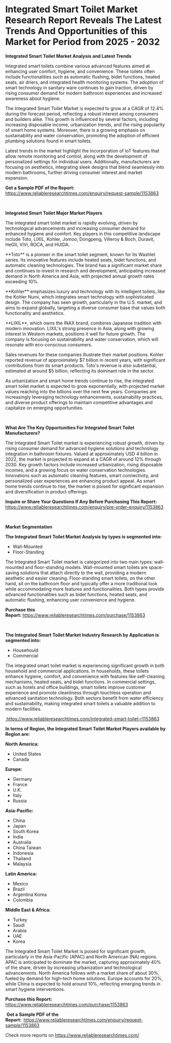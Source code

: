 <p><h1>Integrated Smart Toilet Market Research Report Reveals The Latest Trends And Opportunities of this Market for Period from 2025 - 2032</h1></p><p><strong>Integrated Smart Toilet Market Analysis and Latest Trends</strong></p>
<p><p>Integrated smart toilets combine various advanced features aimed at enhancing user comfort, hygiene, and convenience. These toilets often include functionalities such as automatic flushing, bidet functions, heated seats, air driers, and integrated health monitoring systems. The adoption of smart technology in sanitary ware continues to gain traction, driven by rising consumer demand for modern bathroom experiences and increased awareness about hygiene.</p><p>The Integrated Smart Toilet Market is expected to grow at a CAGR of 12.4% during the forecast period, reflecting a robust interest among consumers and builders alike. This growth is influenced by several factors, including increasing disposable income, urbanization trends, and the rising popularity of smart home systems. Moreover, there is a growing emphasis on sustainability and water conservation, promoting the adoption of efficient plumbing solutions found in smart toilets.</p><p>Latest trends in the market highlight the incorporation of IoT features that allow remote monitoring and control, along with the development of personalized settings for individual users. Additionally, manufacturers are focusing on aesthetics, integrating sleek designs that blend seamlessly into modern bathrooms, further driving consumer interest and market expansion.</p></p>
<p><strong>Get a Sample PDF of the Report:&nbsp;</strong> <a href="https://www.reliableresearchtimes.com/enquiry/request-sample/1153863?utm_campaign=2989&utm_medium=2&utm_source=Github&utm_content=ia&utm_term=26032025&utm_id=integrated-smart-toilet">https://www.reliableresearchtimes.com/enquiry/request-sample/1153863</a></p>
<p>&nbsp;</p>
<p><strong>Integrated Smart Toilet Major Market Players</strong></p>
<p><p>The integrated smart toilet market is rapidly evolving, driven by technological advancements and increasing consumer demand for enhanced hygiene and comfort. Key players in this competitive landscape include Toto, LIXIL, Kohler, Jomoo, Dongpeng, Villeroy & Boch, Duravit, HeGII, ViVi, ROCA, and HUIDA.</p><p>**Toto** is a pioneer in the smart toilet segment, known for its Washlet series. Its innovative features include heated seats, bidet functions, and automatic cleaning technologies. The brand has a significant market share and continues to invest in research and development, anticipating increased demand in North America and Asia, with projected annual growth rates exceeding 10%.</p><p>**Kohler** emphasizes luxury and technology with its intelligent toilets, like the Kohler Numi, which integrates smart technology with sophisticated design. The company has seen growth, particularly in the U.S. market, and aims to expand globally, targeting a diverse consumer base that values both functionality and aesthetics.</p><p>**LIXIL**, which owns the INAX brand, combines Japanese tradition with modern innovation. LIXIL's strong presence in Asia, along with growing interest in Western markets, positions it well for future growth. The company is focusing on sustainability and water conservation, which will resonate with eco-conscious consumers.</p><p>Sales revenues for these companies illustrate their market positions. Kohler reported revenue of approximately $7 billion in recent years, with significant contributions from its smart products. Toto's revenue is also substantial, estimated at around $5 billion, reflecting its dominant role in the sector. </p><p>As urbanization and smart home trends continue to rise, the integrated smart toilet market is expected to grow exponentially, with projected market values reaching into the billions over the next few years. Companies are increasingly leveraging technology enhancements, sustainability practices, and diverse product offerings to maintain competitive advantages and capitalize on emerging opportunities.</p></p>
<p>&nbsp;</p>
<p><strong>What Are The Key Opportunities For Integrated Smart Toilet Manufacturers?</strong></p>
<p><p>The Integrated Smart Toilet market is experiencing robust growth, driven by rising consumer demand for advanced hygiene solutions and technology integration in bathroom fixtures. Valued at approximately USD 4 billion in 2022, the market is projected to expand at a CAGR of around 12% through 2030. Key growth factors include increased urbanization, rising disposable incomes, and a growing focus on water conservation technologies. Innovations such as automatic cleaning features, smart connectivity, and personalized user experiences are enhancing product appeal. As smart home trends continue to rise, the market is poised for significant expansion and diversification in product offerings.</p></p>
<p><strong>Inquire or Share Your Questions If Any Before Purchasing This Report:</strong> <a href="https://www.reliableresearchtimes.com/enquiry/pre-order-enquiry/1153863?utm_campaign=2989&utm_medium=2&utm_source=Github&utm_content=ia&utm_term=26032025&utm_id=integrated-smart-toilet">https://www.reliableresearchtimes.com/enquiry/pre-order-enquiry/1153863</a></p>
<p>&nbsp;</p>
<p><strong>Market Segmentation</strong></p>
<p><strong>The Integrated Smart Toilet Market Analysis by types is segmented into:</strong></p>
<p><ul><li>Wall-Mounted</li><li>Floor-Standing</li></ul></p>
<p><p>The Integrated Smart Toilet market is categorized into two main types: wall-mounted and floor-standing models. Wall-mounted smart toilets are space-saving solutions that attach directly to the wall, providing a modern aesthetic and easier cleaning. Floor-standing smart toilets, on the other hand, sit on the bathroom floor and typically offer a more traditional look while accommodating more features and functionalities. Both types provide advanced functionalities such as bidet functions, heated seats, and automatic flushing, enhancing user convenience and hygiene.</p></p>
<p><strong>Purchase this Report:&nbsp;</strong><a href="https://www.reliableresearchtimes.com/purchase/1153863?utm_campaign=2989&utm_medium=2&utm_source=Github&utm_content=ia&utm_term=26032025&utm_id=integrated-smart-toilet">https://www.reliableresearchtimes.com/purchase/1153863</a></p>
<p>&nbsp;</p>
<p><strong>The Integrated Smart Toilet Market Industry Research by Application is segmented into:</strong></p>
<p><ul><li>Househould</li><li>Commercial</li></ul></p>
<p><p>The integrated smart toilet market is experiencing significant growth in both household and commercial applications. In households, these toilets enhance hygiene, comfort, and convenience with features like self-cleaning mechanisms, heated seats, and bidet functions. In commercial settings, such as hotels and office buildings, smart toilets improve customer experience and promote cleanliness through touchless operation and advanced sanitation technology. Both sectors benefit from water efficiency and sustainability, making integrated smart toilets a valuable addition to modern facilities.</p></p>
<p><a href="https://www.reliableresearchtimes.com/integrated-smart-toilet-r1153863?utm_campaign=2989&utm_medium=2&utm_source=Github&utm_content=ia&utm_term=26032025&utm_id=integrated-smart-toilet">&nbsp;https://www.reliableresearchtimes.com/integrated-smart-toilet-r1153863</a></p>
<p><strong>In terms of Region, the Integrated Smart Toilet Market Players available by Region are:</strong></p>
<p>
    <p> <strong> North America: </strong>
        <ul>
            <li>United States</li>
            <li>Canada</li>
        </ul>
        </p> 
    <p> <strong> Europe: </strong>
        <ul>
            <li>Germany</li>
            <li>France</li>
            <li>U.K.</li>
            <li>Italy</li>
            <li>Russia</li>
        </ul>
        </p> 
    <p> <strong> Asia-Pacific: </strong>
        <ul>
            <li>China</li>
            <li>Japan</li>
            <li>South Korea</li>
            <li>India</li>
            <li>Australia</li>
            <li>China Taiwan</li>
            <li>Indonesia</li>
            <li>Thailand</li>
            <li>Malaysia</li>
        </ul>
        </p> 
    <p> <strong> Latin America: </strong>
        <ul>
            <li>Mexico</li>
            <li>Brazil</li>
            <li>Argentina Korea</li>
            <li>Colombia</li>
        </ul>
        </p> 
    <p> <strong> Middle East & Africa: </strong>
        <ul>
            <li>Turkey</li>
            <li>Saudi</li>
            <li>Arabia</li>
            <li>UAE</li>
            <li>Korea</li>
        </ul>
    </p>
    </p>
<p><p>The Integrated Smart Toilet Market is poised for significant growth, particularly in the Asia-Pacific (APAC) and North American (NA) regions. APAC is anticipated to dominate the market, capturing approximately 40% of the share, driven by increasing urbanization and technological advancements. North America follows with a market share of about 30%, fueled by demand for high-tech home solutions. Europe accounts for 20%, while China is expected to hold around 10%, reflecting emerging trends in smart hygiene interventions.</p></p>
<p><strong>Purchase this Report: </strong><a href="https://www.reliableresearchtimes.com/purchase/1153863?utm_campaign=2989&utm_medium=2&utm_source=Github&utm_content=ia&utm_term=26032025&utm_id=integrated-smart-toilet">https://www.reliableresearchtimes.com/purchase/1153863</a></p>
<p>&nbsp;<strong>Get a Sample PDF of the Report:&nbsp;&nbsp;</strong><a href="https://www.reliableresearchtimes.com/enquiry/request-sample/1153863?utm_campaign=2989&utm_medium=2&utm_source=Github&utm_content=ia&utm_term=26032025&utm_id=integrated-smart-toilet">https://www.reliableresearchtimes.com/enquiry/request-sample/1153863</a></p>
<p><strong></strong></p>
<p>Check more reports on <a href="https://www.reliableresearchtimes.com/?utm_campaign=2989&utm_medium=2&utm_source=Github&utm_content=ia&utm_term=26032025&utm_id=integrated-smart-toilet">https://www.reliableresearchtimes.com/</a></p>